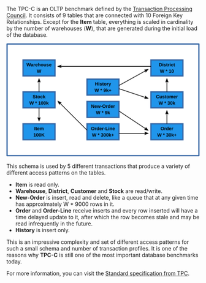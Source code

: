 The TPC-C is an OLTP benchmark defined by the
[Transaction Processing Council](http://tpc.org). It consists of 9 tables
that are connected with 10 Foreign Key Relationships. Except for the **Item**
table, everything is scaled in cardinality by the number of warehouses (**W**),
that are generated during the initial load of the database.

![TPC-C ERD](TPC-C_ERD.svg)

This schema is used by 5 different transactions that produce a variety of
different access patterns on the tables. 

* **Item** is read only.
* **Warehouse**, **District**, **Customer** and **Stock** are read/write.
* **New-Order** is insert, read and delete, like a queue that at any given
  time has approximately W * 9000 rows in it.
* **Order** and **Order-Line** receive inserts and every row inserted will
  have a time delayed update to it, after which the row becomes stale and
  may be read infrequently in the future.
* **History** is insert only.

This is an impressive complexity and set of different access patterns for
such a small schema and number of transaction profiles. It is one of the
reasons why **TPC-C** is still one of the most important database benchmarks
today.

For more information, you can visit	the
[Standard specification from TPC](http://tpc.org/tpc_documents_current_versions/pdf/tpc-c_v5.11.0.pdf).